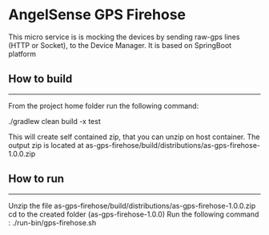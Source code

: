 # AngelSense GPS Firehose

This micro service is is mocking the devices by sending raw-gps lines (HTTP or Socket), to the Device Manager.
It is based on SpringBoot platform

## How to build
_______________
From the project home folder run the following command:

./gradlew clean build -x test

This will create self contained zip, that you can unzip on host container. The output zip is located at
as-gps-firehose/build/distributions/as-gps-firehose-1.0.0.zip

## How to run
-----------
Unzip the file as-gps-firehose/build/distributions/as-gps-firehose-1.0.0.zip 
cd to the created folder (as-gps-firehose-1.0.0)
Run the following command : 
./run-bin/gps-firehose.sh



 

